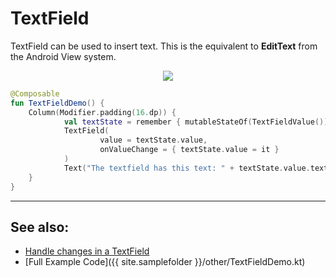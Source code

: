 <!---
This is the API of version 1.0.2
-->
# TextField

TextField can be used to insert text. This is the equivalent to **EditText** from the Android View system.

<p align="center">
  <img src ="{{ site.images }}/material/textfield/textfield.png"  />
</p>

```kotlin
@Composable
fun TextFieldDemo() {
    Column(Modifier.padding(16.dp)) {
            val textState = remember { mutableStateOf(TextFieldValue()) }
            TextField(
                    value = textState.value,
                    onValueChange = { textState.value = it }
            )
            Text("The textfield has this text: " + textState.value.text)
    }
}
```

-------------
## See also:
* [Handle changes in a TextField](https://foso.github.io/Jetpack-Compose-Playground/cookbook/textfield_changes/)
* [Full Example Code]({{ site.samplefolder }}/other/TextFieldDemo.kt)
